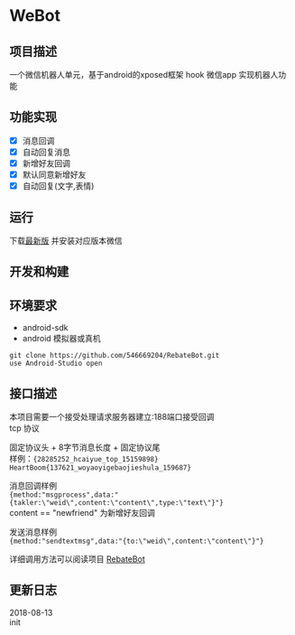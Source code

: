 # WeBot 
 
## 项目描述

一个微信机器人单元，基于android的xposed框架 hook 微信app 实现机器人功能


## 功能实现

- [x] 消息回调
- [x] 自动回复消息
- [x] 新增好友回调
- [x] 默认同意新增好友
- [x] 自动回复(文字,表情)

## 运行

下载[最新版](https://github.com/546669204/RebateBot/releases)
并安装对应版本微信

## 开发和构建

## 环境要求

- android-sdk
- android 模拟器或真机

```
git clone https://github.com/546669204/RebateBot.git
use Android-Studio open
```

## 接口描述

本项目需要一个接受处理请求服务器建立:188端口接受回调  
tcp 协议

固定协议头 + 8字节消息长度 + 固定协议尾  
样例：`{28285252_hcaiyue_top_15159898}       	HeartBoom{137621_woyaoyigebaojieshula_159687}`
 
消息回调样例  
`{method:"msgprocess",data:"{takler:\"weid\",content:\"content\",type:\"text\"}"}`  
content == "newfriend" 为新增好友回调

发送消息样例  
`{method:"sendtextmsg",data:"{to:\"weid\",content:\"content\"}"}`


详细调用方法可以阅读项目 [RebateBot](https://github.com/546669204/RebateBot)

## 更新日志 

2018-08-13   
init